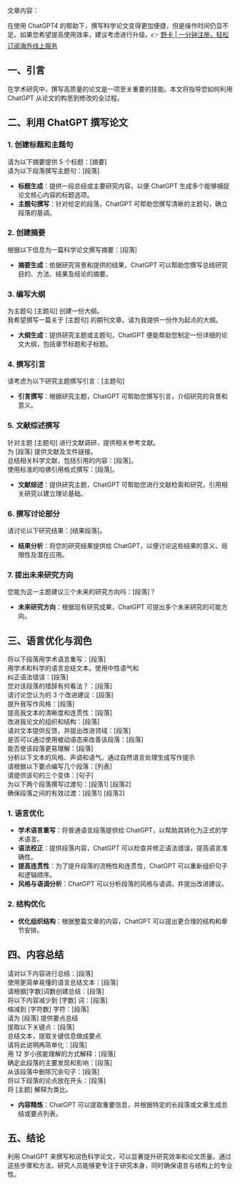 文章内容：

在使用 ChatGPT4 的帮助下，撰写科学论文变得更加便捷，但是操作时间仍显不足。如果您希望提高使用效率，建议考虑进行升级。👉 [野卡 | 一分钟注册，轻松订阅海外线上服务](https://bit.ly/bewildcard)

## 一、引言

在学术研究中，撰写高质量的论文是一项至关重要的技能。本文将指导您如何利用 ChatGPT 从论文的构思到修改的全过程。

## 二、利用 ChatGPT 撰写论文

### 1. 创建标题和主题句

请为以下摘要提供 5 个标题：[摘要]<br> 请为以下段落撰写主题句：[段落]

- **标题生成**：提供一段总结或主要研究内容，以便 ChatGPT 生成多个能够捕捉论文核心内容的标题选项。
- **主题句撰写**：针对给定的段落，ChatGPT 可帮助您撰写清晰的主题句，确立段落的基调。

### 2. 创建摘要

根据以下信息为一篇科学论文撰写摘要：[段落]<br>

- **摘要生成**：依据研究背景和提供的结果，ChatGPT 可以帮助您撰写总结研究目的、方法、结果及结论的摘要。

### 3. 编写大纲

为主题句 [主题句] 创建一份大纲。<br> 我希望撰写一篇关于 [主题句] 的期刊文章。请为我提供一份作为起点的大纲。

- **大纲生成**：提供研究主题或主题句，ChatGPT 便能帮助您制定一份详细的论文大纲，包括章节标题和子标题。

### 4. 撰写引言

请考虑为以下研究主题撰写引言：[主题句]<br>

- **引言撰写**：根据研究主题，ChatGPT 可帮助您撰写引言，介绍研究的背景和意义。

### 5. 文献综述撰写

针对主题 [主题句] 进行文献调研，提供相关参考文献。<br> 为 [段落] 提供文献及文件链接。<br> 总结相关科学文献，包括引用的内容：[段落]。<br> 使用标准的哈佛引用格式撰写：[段落]。

- **文献综述**：提供研究主题，ChatGPT 可帮助您进行文献检索和研究，引用相关研究以建立理论基础。

### 6. 撰写讨论部分

请讨论以下研究结果：[结果段落]。<br>

- **结果分析**：将您的研究结果提供给 ChatGPT，以便讨论这些结果的意义、局限性及潜在应用。

### 7. 提出未来研究方向

您能为这一主题建议三个未来的研究方向吗：[段落]？

- **未来研究方向**：根据现有研究成果，ChatGPT 可提出多个未来研究的可能方向。

## 三、语言优化与润色

将以下段落用学术语言重写：[段落]<br> 用学术和科学的语言总结文本。使用中性语气和<br> 纠正语法错误：[段落]<br> 您对该段落的措辞有何看法？：[段落]<br> 请讨论您认为的 3 个改进建议：[段落]<br> 提升我写作风格：[段落]<br> 提高我文本的清晰度和连贯性：[段落]<br> 改进我论文的组织和结构：[段落]<br> 请对文本提供反馈，并提出改进领域：[段落]<br> 是否可以通过使用被动语态来改善该段落：[段落]<br> 能否使该段落更易理解：[段落]<br> 分析以下文本的风格、声调和语气。通过自然语言处理生成写作提示<br> 请根据以下要点编写几个段落：[列表]<br> 请提供该句的三个变体：[句子]<br> 为以下两个段落撰写过渡句：[段落1] [段落2]<br> 确保段落之间的有效过渡：[段落1] [段落2]

### 1. 语言优化

- **学术语言重写**：将普通语言段落提供给 ChatGPT，以帮助其转化为正式的学术语言。
- **语法校正**：提供段落内容，ChatGPT 可以检查并修正语法错误，提高语言准确性。
- **提高连贯性**：为了提升段落的流畅性和连贯性，ChatGPT 可以重新组织句子和逻辑顺序。
- **风格与语调分析**：ChatGPT 可以分析段落的风格与语调，并提出改进建议。

### 2. 结构优化

- **优化组织结构**：根据整篇文章的内容，ChatGPT 可以提出更合理的结构和章节安排。

## 四、内容总结

请对以下内容进行总结：[段落]<br> 使用更简单易懂的语言总结文本：[段落]<br> 请根据[字数]词数创建总结：[段落]<br> 将以下内容减少到 [字数] 词：[段落]<br> 缩减到 [字符数] 字符：[段落]<br> 请为 [段落] 提供要点总结<br> 提取以下关键点：[段落]<br> 总结文本，提取关键信息做成要点<br> 请将此说明再简单化：[段落]<br> 用 12 岁小孩能理解的方式解释：[段落]<br> 确定此段落的主要发现和影响：[段落]<br> 从该段落中删除冗余句子：[段落]<br> 将以下段落的论点放在开头：[段落]<br> 将 [主题] 解释为类比。

- **内容精炼**：ChatGPT 可以提取重要信息，并根据特定的长段落或文章生成总结或要点列表。

## 五、结论

利用 ChatGPT 来撰写和润色科学论文，可以显著提升研究效率和论文质量。通过这些步骤和方法，研究人员能够更专注于研究本身，同时确保语言与结构上的专业性。